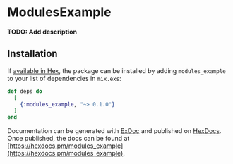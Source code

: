 # ModulesExample

**TODO: Add description**

## Installation

If [available in Hex](https://hex.pm/docs/publish), the package can be installed
by adding `modules_example` to your list of dependencies in `mix.exs`:

```elixir
def deps do
  [
    {:modules_example, "~> 0.1.0"}
  ]
end
```

Documentation can be generated with [ExDoc](https://github.com/elixir-lang/ex_doc)
and published on [HexDocs](https://hexdocs.pm). Once published, the docs can
be found at [https://hexdocs.pm/modules_example](https://hexdocs.pm/modules_example).

